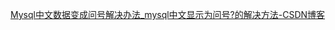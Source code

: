[Mysql中文数据变成问号解决办法_mysql中文显示为问号?的解决方法-CSDN博客](https://blog.csdn.net/qq_39167720/article/details/124083752)